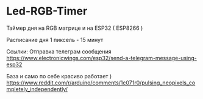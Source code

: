# Led-RGB-Timer
Таймер дня на RGB матрице и на ESP32 ( ESP8266 )


Расписание дня
1 пиксель - 15 минут 


Ссылки:
Отправка телеграм сообщения
https://www.electronicwings.com/esp32/send-a-telegram-message-using-esp32 

База и само по себе красиво работает ) 
https://www.reddit.com/r/arduino/comments/1c071r0/pulsing_neopixels_completely_independently/
